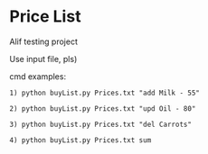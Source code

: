 # Price List
Alif testing project

Use input file, pls)

cmd examples: 
	
	1) python buyList.py Prices.txt "add Milk - 55"
	
	2) python buyList.py Prices.txt "upd Oil - 80"
	
	3) python buyList.py Prices.txt "del Carrots"
	
	4) python buyList.py Prices.txt sum
